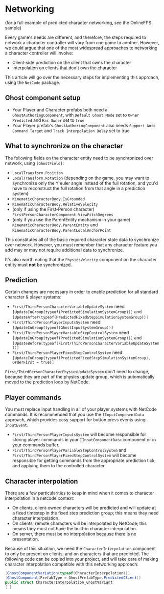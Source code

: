 
# Networking

(for a full example of predicted character networking, see the OnlineFPS sample)

Every game's needs are different, and therefore, the steps required to network a character controller will vary from one game to another. However, we could argue that one of the most widespread approaches to networking a character controller will involve:
* Client-side prediction on the client that owns the character
* Interpolation on clients that don't own the character

This article will go over the necessary steps for implementing this approach, using the `NetCode` package.


## Ghost component setup
* Your Player and Character prefabs both need a `GhostAuthoringComponent`, with `Default Ghost Mode` set to `Owner Predicted` and `Has Owner` set to `true`
* Your Player prefab's `GhostAuthoringComponent` also needs `Support Auto Command Target` and `Track Interpolation Delay` set to true


## What to synchronize on the character
The following fields on the character entity need to be synchronized over network, using `[GhostField]`:
* `LocalTransform.Position`
* `LocalTransform.Rotation` (depending on the game, you may want to synchronize only the Y euler angle instead of the full rotation, and you'd have to reconstruct the full rotation from that angle in a prediction system)
* `KinematicCharacterBody.IsGrounded`
* `KinematicCharacterBody.RelativeVelocity`
* (only if using the First-Person character) `FirstPersonCharacterComponent.ViewPitchDegrees`
* (only if you use the ParentEntity mechanism in your game) `KinematicCharacterBody.ParentEntity` and `KinematicCharacterBody.ParentLocalAnchorPoint`

This constitutes all of the basic required character state data to synchronize over network. However, you must remember that any character feature you add may or may not require additional data to synchronize.

It's also worth noting that the `PhysicsVelocity` component on the character entity must **not** be synchronized.


## Prediction
Certain changes are necessary in order to enable prediction for all standard character & player systems:
* `First/ThirdPersonCharacterVariableUpdateSystem` need `[UpdateInGroup(typeof(PredictedSimulationSystemGroup))]` and `[UpdateAfter(typeof(PredictedFixedStepSimulationSystemGroup))]`
* `First/ThirdPersonPlayerInputsSystem` need `[UpdateInGroup(typeof(GhostInputSystemGroup))]`
* `First/ThirdPersonPlayerVariableStepControlSystem` need `[UpdateInGroup(typeof(PredictedSimulationSystemGroup))]` and `[UpdateBefore(typeof(First/ThirdPersonCharacterVariableUpdateSystem))]`
* `First/ThirdPersonPlayerFixedStepControlSystem` need `[UpdateInGroup(typeof(PredictedFixedStepSimulationSystemGroup), OrderFirst = true)]`

`First/ThirdPersonCharacterPhysicsUpdateSystem` don't need to change, because they are part of the physics update group, which is automatically moved to the prediction loop by NetCode.


## Player commands
You must replace input handling in all of your player systems with NetCode commands. It is recommended that you use the `IInputComponentData` approach, which provides easy support for button press events using `InputEvent`.

* `First/ThirdPersonPlayerInputsSystem` will become responsible for storing player commands in your `IInputComponentData` component or in your commands buffer.
* `First/ThirdPersonPlayerVariableStepControlSystem` and `First/ThirdPersonPlayerFixedStepControlSystem` will become responsible for getting commands from the appropriate prediction tick, and applying them to the controlled character.


## Character interpolation
There are a few particularities to keep in mind when it comes to character interpolation in a netcode context:
* On clients, client-owned characters will be predicted and will update at a fixed timestep in the fixed step prediction group; this means they need character interpolation.
* On clients, remote characters will be interpolated by NetCode; this means they must not have the built-in character interpolation.
* On server, there must be no interpolation because there is no presentation.

Because of this situation, we need the `CharacterInterpolation` component to only be present on clients, and on characters that are predicted. The following code can be copied into your project, and will take care of making character interpolation compatible with this networking approach:

```cs
[GhostComponentVariation(typeof(CharacterInterpolation))]
[GhostComponent(PrefabType = GhostPrefabType.PredictedClient)]
public struct CharacterInterpolation_GhostVariant
{ }
```